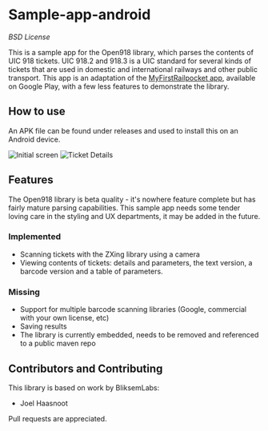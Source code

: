 # Sample-app-android
*BSD License*

This is a sample app for the Open918 library, which parses the contents of UIC 918 tickets. UIC 918.2 and 918.3 is a UIC standard for several kinds of tickets that are used in domestic and international railways and other public transport. This app is an adaptation of the [MyFirstRailpocket app](https://play.google.com/store/apps/details?id=nl.waarisdetrein.myfirstrailpocket), available on Google Play, with a few less features to demonstrate the library.

## How to use
An APK file can be found under releases and used to install this on an Android device.

![Initial screen](http://i.imgur.com/S1Nshe6.png)
![Ticket Details](http://i.imgur.com/FNRl6Vs.png)

## Features
The Open918 library is beta quality - it's nowhere feature complete but has fairly mature parsing capabilities. This sample app needs some tender loving care in the styling and UX departments, it may be added in the future.

### Implemented
* Scanning tickets with the ZXing library using a camera
* Viewing contents of tickets: details and parameters, the text version, a barcode version and a table of parameters.

### Missing
* Support for multiple barcode scanning libraries (Google, commercial with your own license, etc)
* Saving results
* The library is currently embedded, needs to be removed and referenced to a public maven repo

## Contributors and Contributing

This library is based on work by BliksemLabs:

* Joel Haasnoot

Pull requests are appreciated.